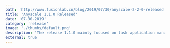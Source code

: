 ```yaml
---
path: 'http://www.fusionlab.cn/blog/2019/07/30/anyscale-2-2-0-released'
title: 'Anyscale 1.1.0 Released'
date: '07-30-2019'
category: 'release'
image: './thumbs/default.png'
description: 'The release 1.1.0 mainly focused on task application management, stability and bug fixes.'
external: true
---
```

